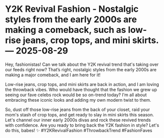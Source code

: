 # Y2K Revival Fashion - Nostalgic styles from the early 2000s are making a comeback, such as low-rise jeans, crop tops, and mini skirts. — 2025-08-29

Hey, fashionistas! Can we talk about the Y2K revival trend that's taking over our feeds right now? That’s right, nostalgic styles from the early 2000s are making a major comeback, and I am here for it!

Low-rise jeans, crop tops, and mini skirts are back in action, and I am loving the throwback vibes. Who would have thought that the fashion we grew up seeing our fave celebs rock would be so on-trend today? I'm all about embracing these iconic looks and adding my own modern twist to them.

So, dust off those low-rise jeans from the back of your closet, raid your mom's stash of crop tops, and get ready to slay in mini skirts this season. Let's channel our inner early 2000s divas and rock these revived trends with confidence. Are you ready to bring back the Y2K fashion in style? Let's do this, babes! ✨ #Y2KRevivalFashion #ThrowbackTrend #FashionFaves